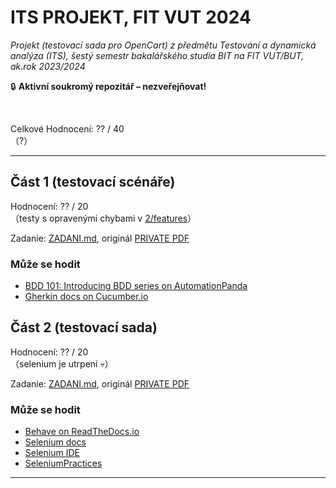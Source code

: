 # ITS PROJEKT, FIT VUT 2024 #

*Projekt (testovací sada pro OpenCart) z předmětu Testování a dynamická analýza (ITS), šestý semestr bakalářského studia BIT na FIT VUT/BUT, ak.rok 2023/2024*

🔒 **Aktivní soukromý repozitář – nezveřejňovat!**
<!-- 🗄️ **Soukromý archivovaný repozitář!** -->
<!-- ⚠️ **Zveřejněno pro archivní účely - nekopírujte, ta nula by Vás mrzela. Za nic takového nenesu žádnou odpovědnost!** Všechny odevzdané projekty prochází kontrolou plagiátorství, při níž jsou porovnávány i s dříve odevzdanými řešeními. -->
<br />

Celkové Hodnocení: ?? / 40<br />（?）

----------------------------------------------

## Část 1 (testovací scénáře) ##

Hodnocení: ?? / 20<br />（testy s opravenými chybami v [2/features](2/features)）

Zadanie: [ZADANI.md](1/ZADANI.md), originál [PRIVATE PDF](https://moodle.vut.cz/pluginfile.php/707475/mod_folder/intro/projekt1-zadani-2024.pdf)

### Může se hodit ###

- [BDD 101: Introducing BDD series on AutomationPanda](https://automationpanda.com/2017/01/25/bdd-101-introducing-bdd/)
- [Gherkin docs on Cucumber.io](https://cucumber.io/docs/gherkin/reference)

## Část 2 (testovací sada) ##

Hodnocení: ?? / 20<br />（selenium je utrpení 💀）

Zadanie: [ZADANI.md](2/ZADANI.md), originál [PRIVATE PDF](https://moodle.vut.cz/pluginfile.php/707475/mod_folder/intro/projekt2-zadani-2024.pdf)

### Může se hodit ###

- [Behave on ReadTheDocs.io](https://behave.readthedocs.io/en/stable/)
- [Selenium docs](https://www.selenium.dev/documentation/)
- [Selenium IDE](https://www.selenium.dev/selenium-ide/)
- [SeleniumPractices](https://mestachs.wordpress.com/2012/08/13/selenium-best-practices/)

----------------------------------------------
